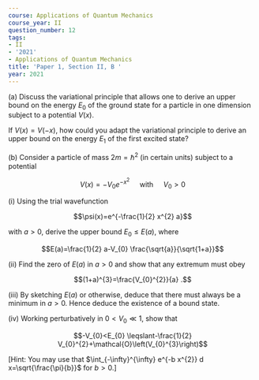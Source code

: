 ```yaml
---
course: Applications of Quantum Mechanics
course_year: II
question_number: 12
tags:
- II
- '2021'
- Applications of Quantum Mechanics
title: 'Paper 1, Section II, B '
year: 2021
---
```




(a) Discuss the variational principle that allows one to derive an upper bound on the energy $E_{0}$ of the ground state for a particle in one dimension subject to a potential $V(x)$.

If $V(x)=V(-x)$, how could you adapt the variational principle to derive an upper bound on the energy $E_{1}$ of the first excited state?

(b) Consider a particle of mass $2 m=\hbar^{2}$ (in certain units) subject to a potential

$$V(x)=-V_{0} e^{-x^{2}} \quad \text { with } \quad V_{0}>0$$

(i) Using the trial wavefunction

$$\psi(x)=e^{-\frac{1}{2} x^{2} a}$$

with $a>0$, derive the upper bound $E_{0} \leqslant E(a)$, where

$$E(a)=\frac{1}{2} a-V_{0} \frac{\sqrt{a}}{\sqrt{1+a}}$$

(ii) Find the zero of $E(a)$ in $a>0$ and show that any extremum must obey

$$(1+a)^{3}=\frac{V_{0}^{2}}{a} .$$

(iii) By sketching $E(a)$ or otherwise, deduce that there must always be a minimum in $a>0$. Hence deduce the existence of a bound state.

(iv) Working perturbatively in $0<V_{0} \ll 1$, show that

$$-V_{0}<E_{0} \leqslant-\frac{1}{2} V_{0}^{2}+\mathcal{O}\left(V_{0}^{3}\right)$$

[Hint: You may use that $\int_{-\infty}^{\infty} e^{-b x^{2}} d x=\sqrt{\frac{\pi}{b}}$ for $\left.b>0 .\right]$